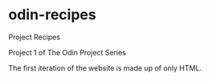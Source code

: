 # odin-recipes

Project Recipes

Project 1 of The Odin Project Series

The first iteration of the website is made up of only HTML.